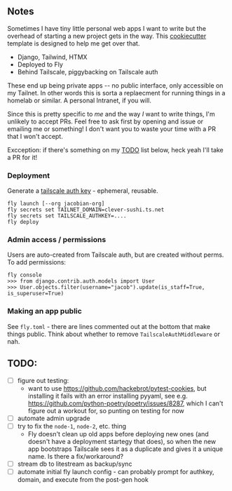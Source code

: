 ## Notes

Sometimes I have tiny little personal web apps I want to write but the overhead of starting a new project gets in the way. This [cookiecutter](https://cookiecutter.readthedocs.io/en/stable/index.html) template is designed to help me get over that.

- Django, Tailwind, HTMX
- Deployed to Fly
- Behind Tailscale, piggybacking on Tailscale auth

These end up being private apps -- no public interface, only accessible on my Tailnet. In other words this is sorta a replaecment for running things in a homelab or similar. A personal Intranet, if you will.

Since this is pretty specific to _me_ and the way _I_ want to write things, I'm unlikely to accept PRs. Feel free to ask first by opening and issue or emailing me or something! I don't want you to waste your time with a PR that I won't accept.

Excception: if there's something on my [TODO](#todo) list below, heck yeah I'll take a PR for it!

### Deployment

Generate a [tailscale auth key](https://login.tailscale.com/admin/settings/keys) - ephemeral, reusable.

```
fly launch [--org jacobian-org]
fly secrets set TAILNET_DOMAIN=clever-sushi.ts.net
fly secrets set TAILSCALE_AUTHKEY=....
fly deploy
```

### Admin access / permissions

Users are auto-created from Tailscale auth, but are created without perms. To add permissions:

```
fly console
>>> from django.contrib.auth.models import User
>>> User.objects.filter(username="jacob").update(is_staff=True, is_superuser=True)
```

### Making an app public

See `fly.toml` - there are lines commented out at the bottom that make things public. Think about whether to remove `TailscaleAuthMiddleware` or nah.

## TODO:

- [ ] figure out testing:
  - want to use https://github.com/hackebrot/pytest-cookies, but installing it fails with an error installing pyyaml, see e.g. https://github.com/python-poetry/poetry/issues/8287, which I can't figure out a workout for, so punting on testing for now
- [ ] automate admin upgrade
- [ ] try to fix the `node-1`, `node-2`, etc. thing
  - Fly doesn't clean up old apps before deploying new ones (and doesn't have a deployment startegy that does), so when the new app bootstraps Tailscale sees it as a duplicate and gives it a unique name. Is there a fix/workaround?
- [ ] stream db to litestream as backup/sync
- [ ] automate initial fly launch config - can probably prompt for authkey, domain, and execute from the post-gen hook
